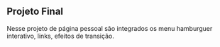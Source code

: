 ## Projeto Final ##

Nesse projeto de página pessoal são integrados os menu hamburguer 
interativo, links, efeitos de transição.